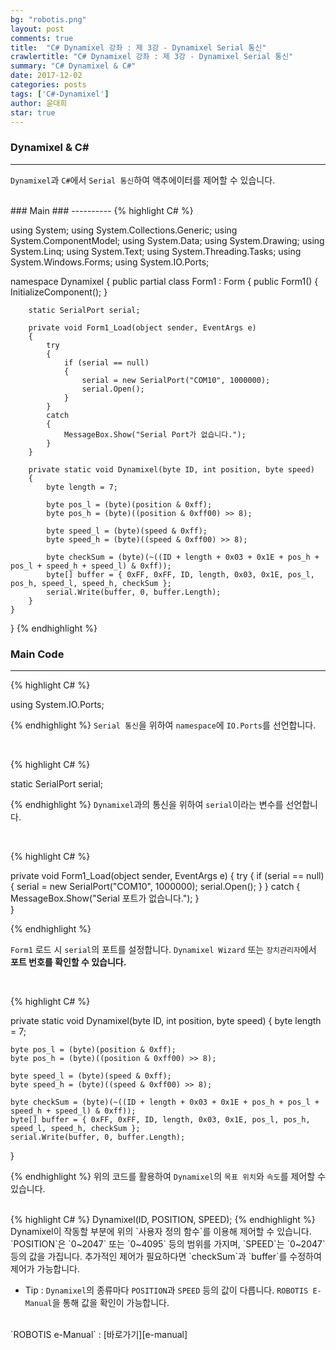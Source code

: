 ```yaml
---
bg: "robotis.png"
layout: post
comments: true
title:  "C# Dynamixel 강좌 : 제 3강 - Dynamixel Serial 통신"
crawlertitle: "C# Dynamixel 강좌 : 제 3강 - Dynamixel Serial 통신"
summary: "C# Dynamixel & C#"
date: 2017-12-02
categories: posts
tags: ['C#-Dynamixel']
author: 윤대희
star: true
---
```


### Dynamixel & C# ###
----------
`Dynamixel`과 `C#`에서 `Serial 통신`하여 액추에이터를 제어할 수 있습니다.


<br>
### Main ###
----------
{% highlight C# %}

using System;
using System.Collections.Generic;
using System.ComponentModel;
using System.Data;
using System.Drawing;
using System.Linq;
using System.Text;
using System.Threading.Tasks;
using System.Windows.Forms;
using System.IO.Ports;

namespace Dynamixel
{
    public partial class Form1 : Form
    {
        public Form1()
        {
            InitializeComponent();
        }

        static SerialPort serial;
        
        private void Form1_Load(object sender, EventArgs e)
        {
            try
            {
                if (serial == null)
                {
                    serial = new SerialPort("COM10", 1000000);
                    serial.Open();
                }
            }
            catch
            {
                MessageBox.Show("Serial Port가 없습니다.");
            }     
        }
            
        private static void Dynamixel(byte ID, int position, byte speed)
        {
            byte length = 7;
            
            byte pos_l = (byte)(position & 0xff);
            byte pos_h = (byte)((position & 0xff00) >> 8);

            byte speed_l = (byte)(speed & 0xff);
            byte speed_h = (byte)((speed & 0xff00) >> 8);

            byte checkSum = (byte)(~((ID + length + 0x03 + 0x1E + pos_h + pos_l + speed_h + speed_l) & 0xff));
            byte[] buffer = { 0xFF, 0xFF, ID, length, 0x03, 0x1E, pos_l, pos_h, speed_l, speed_h, checkSum };
            serial.Write(buffer, 0, buffer.Length);
        }
    }
}
{% endhighlight %}
<br>
### Main Code ###
----------
{% highlight C# %}

using System.IO.Ports;

{% endhighlight %}
`Serial 통신`을 위하여 `namespace`에 `IO.Ports`를 선언합니다.

<br>

{% highlight C# %}

static SerialPort serial;

{% endhighlight %}
`Dynamixel`과의 통신을 위하여 `serial`이라는 변수를 선언합니다.

<br>

{% highlight C# %}

private void Form1_Load(object sender, EventArgs e)
{
    try
    {
        if (serial == null)
        {
            serial = new SerialPort("COM10", 1000000);
            serial.Open();
        }
    }
    catch
    {
        MessageBox.Show("Serial 포트가 없습니다.");
    }     
}

{% endhighlight %}

`Form1` 로드 시 `serial`의 포트를 설정합니다. `Dynamixel Wizard` 또는 `장치관리자`에서 **포트 번호를 확인할 수 있습니다.**

<br>

{% highlight C# %}

private static void Dynamixel(byte ID, int position, byte speed)
{
    byte length = 7;
    
    byte pos_l = (byte)(position & 0xff);
    byte pos_h = (byte)((position & 0xff00) >> 8);

    byte speed_l = (byte)(speed & 0xff);
    byte speed_h = (byte)((speed & 0xff00) >> 8);

    byte checkSum = (byte)(~((ID + length + 0x03 + 0x1E + pos_h + pos_l + speed_h + speed_l) & 0xff));
    byte[] buffer = { 0xFF, 0xFF, ID, length, 0x03, 0x1E, pos_l, pos_h, speed_l, speed_h, checkSum };
    serial.Write(buffer, 0, buffer.Length);
}

{% endhighlight %}
위의 코드를 활용하여 `Dynamixel`의 `목표 위치`와 `속도`를 제어할 수 있습니다.

<br>
{% highlight C# %}
Dynamixel(ID, POSITION, SPEED);
{% endhighlight %}
Dynamixel이 작동할 부분에 위의 `사용자 정의 함수`를 이용해 제어할 수 있습니다. `POSITION`은 `0~2047` 또는 `0~4095` 등의 범위를 가지며, `SPEED`는 `0~2047` 등의 값을 가집니다. 추가적인 제어가 필요하다면 `checkSum`과 `buffer`를 수정하여 제어가 가능합니다.

* Tip : `Dynamixel`의 종류마다 `POSITION`과 `SPEED` 등의 값이 다릅니다. `ROBOTIS E-Manual`을 통해 값을 확인이 가능합니다.

<br>
`ROBOTIS e-Manual` : [바로가기][e-manual]

[e-manual]: http://support.robotis.com/ko/

